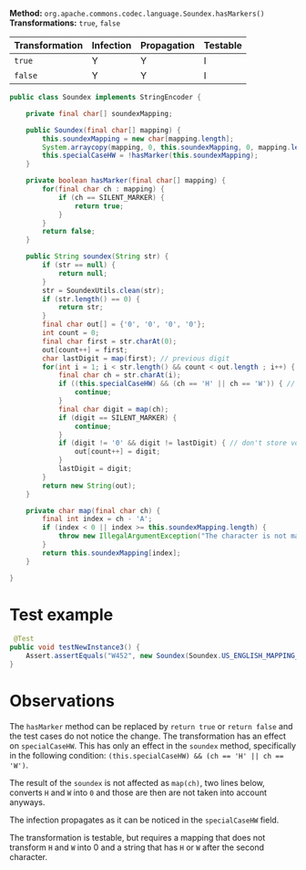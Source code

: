 **Method:** `org.apache.commons.codec.language.Soundex.hasMarkers()`
**Transformations:** `true`, `false`

| Transformation | Infection | Propagation | Testable |
|----------------|-----------|-------------|----------|
| `true`         | Y         | Y           | I        |
| `false`        | Y         | Y           | I        |

```Java
public class Soundex implements StringEncoder {

    private final char[] soundexMapping;

    public Soundex(final char[] mapping) {
        this.soundexMapping = new char[mapping.length];
        System.arraycopy(mapping, 0, this.soundexMapping, 0, mapping.length);
        this.specialCaseHW = !hasMarker(this.soundexMapping);
    }

    private boolean hasMarker(final char[] mapping) {
        for(final char ch : mapping) {
            if (ch == SILENT_MARKER) {
                return true;
            }
        }
        return false;
    }

    public String soundex(String str) {
        if (str == null) {
            return null;
        }
        str = SoundexUtils.clean(str);
        if (str.length() == 0) {
            return str;
        }
        final char out[] = {'0', '0', '0', '0'};
        int count = 0;
        final char first = str.charAt(0);
        out[count++] = first;
        char lastDigit = map(first); // previous digit
        for(int i = 1; i < str.length() && count < out.length ; i++) {
            final char ch = str.charAt(i);
            if ((this.specialCaseHW) && (ch == 'H' || ch == 'W')) { // these are ignored completely
                continue;
            }
            final char digit = map(ch);
            if (digit == SILENT_MARKER) {
                continue;
            }
            if (digit != '0' && digit != lastDigit) { // don't store vowels or repeats
                out[count++] = digit;
            }
            lastDigit = digit;
        }
        return new String(out);
    }

    private char map(final char ch) {
        final int index = ch - 'A';
        if (index < 0 || index >= this.soundexMapping.length) {
            throw new IllegalArgumentException("The character is not mapped: " + ch + " (index=" + index + ")");
        }
        return this.soundexMapping[index];
    }

}

```

# Test example

```Java
 @Test
public void testNewInstance3() {
    Assert.assertEquals("W452", new Soundex(Soundex.US_ENGLISH_MAPPING_STRING).soundex("Williams"));
}
```

# Observations

The `hasMarker` method can be replaced by `return true` or `return false` 
and the test cases do not notice the change. The transformation has an effect on
`specialCaseHW`. This has only an effect in the `soundex` method, specifically 
in the following condition: `(this.specialCaseHW) && (ch == 'H' || ch == 'W')`.

The result of the `soundex` is not affected as `map(ch)`, two lines below, 
converts `H` and `W` into `0` and those are then are not taken into account 
anyways.

The infection propagates as it can be noticed in the `specialCaseHW` field.

The transformation is testable, but requires a mapping that does not transform
`H` and `W` into 0 and a string that has `H` or `W` after the second character.


